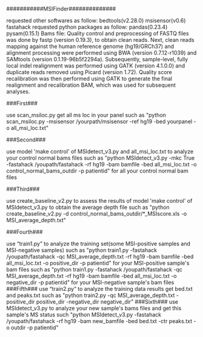 ###########MSIFinder##############

requested other softwares as follow:
bedtools(v2.28.0)
msisensor(v0.6)
fastahack
requested python packages as follow:
pandas(0.23.4)
pysam(0.15.1)
Bams file:
Quality control and preprocessing of FASTQ files was done by fastp (version 0.19.3), to obtain clean reads. Next, clean reads mapping against the human reference genome (hg19/GRCh37) and alignment processing were performed using BWA (version 0.7.12-r1039) and SAMtools (version 0.1.19-96b5f2294a). Subsequently, sample-level, fully local indel realignment was performed using GATK (version 4.1.0.0) and duplicate reads removed using Picard (version 1.72). Quality score recalibration was then performed using GATK to generate the final realignment and recalibration BAM, which was used for subsequent analyses.

###First###

use scan_msiloc.py get all ms loc in your panel 
such as "python scan_msiloc.py -msisensor /yourpath/msisensor -ref hg19 -bed yourpanel -o all_msi_loc.txt"

###Second###

use model 'make control' of MSIdetect_v3.py and all_msi_loc.txt to analyze your control normal bams files
such as "python MSIdetect_v3.py -mkc True -fastahack /youpath/fastahack -rf hg19 -bam bamfile -bed all_msi_loc.txt -o control_normal_bams_outdir -p patientid" for all your control normal bam files

###Third###

use create_baseline_v2.py to assess the results of model 'make control' of MSIdetect_v3.py to obtain the average depth file
such as "python create_baseline_v2.py -d control_normal_bams_outdir/*_MSIscore.xls -o MSI_average_depth.txt"

###Fourth###

use “train1.py” to analyze the training set(some MSI-positive samples and MSI-negative samples)
such as "python train1.py -fastahack /youpath/fastahack -qc MSI_average_depth.txt -rf hg19 -bam bamfile -bed all_msi_loc.txt -o positive_dir -p patientid" for your MSI-positive sample's bam files
such as "python train1.py -fastahack /youpath/fastahack -qc MSI_average_depth.txt -rf hg19 -bam bamfile -bed all_msi_loc.txt -o negative_dir -p patientid" for your MSI-negative sample's bam files
###Fifth###
use “train2.py” to analyze the training data results get bed.txt and peaks.txt
such as "python train2.py -qc MSI_average_depth.txt -positive_dir positive_dir -negative_dir negative_dir"
###Sixth###
use MSIdetect_v3.py to analyze your new sample's bams files and get this sample's MS status
such "python MSIdetect_v3.py -fastahack /youpath/fastahack -rf hg19 -bam new_bamfile -bed bed.txt -ctr peaks.txt -o outdir -p patientid"
